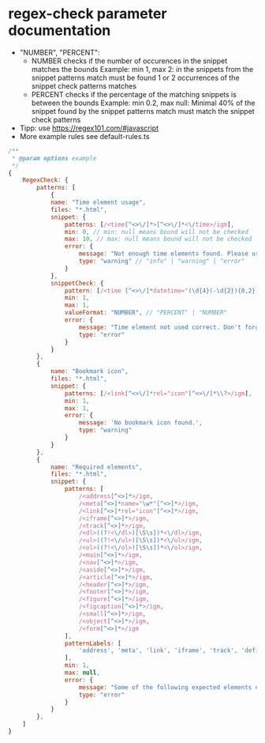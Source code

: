 regex-check parameter documentation
===================================

* "NUMBER", "PERCENT":
  * NUMBER checks if the number of occurences in the snippet matches the bounds
    Example: min 1, max 2: in the snippets from the snippet patterns match must be found 1 or 2 occurrences of the
    snippet check patterns matches
  * PERCENT checks if the percentage of the matching snippets is between the bounds
    Example: min 0.2, max null: Minimal 40% of the snippet found by the snippet patterns match
    must match the snippet check patterns
* Tipp: use https://regex101.com/#javascript
* More example rules see default-rules.ts

```javascript
/**
 * @param options example
 */
{
	RegexCheck: {
		patterns: [
			{
			name: "Time element usage",
			files: "*.html",
			snippet: {
				patterns: [/<time[^<>\/]*>[^<>\/]*<\/time>/igm],
				min: 0, // min: null means bound will not be checked
				max: 10, // max: null means bound will not be checked
				error: {
					message: "Not enough time elements found. Please use <time> for every time occurence.",
					type: "warning" // "info" | "warning" | "error"
				}
			},
			snippetCheck: {
				pattern: [/<time [^<>\/]*datetime="(\d{4}(-\d{2}){0,2})|(-\d{2}){0,2}|(\d{4}-W\d{2})|(\d{4}(-\d{2}){2}(T| )\d{2}:\d{2}(:\d{2}(.\d{3})?)?)|(\d{2}:\d{2}((\+|\-)\d{2}:\d{2})?)"[^<>\/]*>[^<>\/]*<\/time>/igm],
				min: 1,
				max: 1,
				valueFormat: "NUMBER", // "PERCENT" | "NUMBER"
				error: {
					message: "Time element not used correct. Don't forget datetime attribute and value (http://www.w3schools.com/tags/att_time_datetime.asp).",
					type: "error"
				}
			}
		},
		{
			name: "Bookmark icon",
			files: "*.html",
			snippet: {
				patterns: [/<link[^<>\/]*rel="icon"[^<>\/]*\\?>/igm],
				min: 1,
				max: 1,
				error: {
					message: 'No bookmark icon found.',
					type: "warning"
				}
			}
		},
		{
			name: "Required elements",
			files: "*.html",
			snippet: {
				patterns: [
					/<address[^<>]*>/igm,
					/<meta[^<>]*name="\w*"[^<>]*>/igm,
					/<link[^<>]*rel="icon"[^<>]*>/igm,
					/<iframe[^<>]*>/igm,
					/<track[^<>]*>/igm,
					/<dl>((?!<\/dl>)[\S\s])*<\/dl>/igm,
					/<ul>((?!<\/ul>)[\S\s])*<\/ul>/igm,
					/<ol>((?!<\/ol>)[\S\s])*<\/ol>/igm,
					/<main[^<>]*>/igm,
					/<nav[^<>]*>/igm,
					/<aside[^<>]*>/igm,
					/<article[^<>]*>/igm,
					/<header[^<>]*>/igm,
					/<footer[^<>]*>/igm,
					/<figure[^<>]*>/igm,
					/<figcaption[^<>]*>/igm,
					/<small[^<>]*>/igm,
					/<object[^<>]*>/igm,
					/<form[^<>]*>/igm
				],
				patternLabels: [
					'address', 'meta', 'link', 'iframe', 'track', 'definition list', 'unordered list', 'ordered list', 'main', 'nav', 'aside', 'article', 'header', 'footer', 'figure', 'figcaption', 'small', 'object', 'form'
				],
				min: 1,
				max: null,
				error: {
					message: "Some of the following expected elements not found: address, meta, bookmark icon, iframe, video track, definition-, un- y ordered list, main, nav, aside, article, header, footer, figure, figcaption, small, object, form",
					type: "error"
				}
			}
		},
	]
}
```